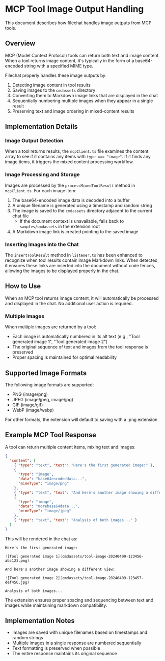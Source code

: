 # MCP Tool Image Output Handling

This document describes how filechat handles image outputs from MCP tools.

## Overview

MCP (Model Context Protocol) tools can return both text and image content. When a tool returns image content, it's typically in the form of a base64-encoded string with a specified MIME type.

Filechat properly handles these image outputs by:
1. Detecting image content in tool results
2. Saving images to the `cmdassets` directory
3. Converting them to Markdown image links that are displayed in the chat
4. Sequentially numbering multiple images when they appear in a single result
5. Preserving text and image ordering in mixed-content results

## Implementation Details

### Image Output Detection

When a tool returns results, the `mcpClient.ts` file examines the content array to see if it contains any items with `type === "image"`. If it finds any image items, it triggers the mixed content processing workflow.

### Image Processing and Storage

Images are processed by the `processMixedToolResult` method in `mcpClient.ts`. For each image item:

1. The base64-encoded image data is decoded into a buffer
2. A unique filename is generated using a timestamp and random string
3. The image is saved to the `cmdassets` directory adjacent to the current chat file
   - If the document context is unavailable, falls back to `samples/cmdassets` in the extension root
4. A Markdown image link is created pointing to the saved image

### Inserting Images into the Chat

The `insertToolResult` method in `listener.ts` has been enhanced to recognize when tool results contain image Markdown links. When detected, it ensures these links are inserted into the document without code fences, allowing the images to be displayed properly in the chat.

## How to Use

When an MCP tool returns image content, it will automatically be processed and displayed in the chat. No additional user action is required.

### Multiple Images

When multiple images are returned by a tool:
- Each image is automatically numbered in its alt text (e.g., "Tool generated image 1", "Tool generated image 2")
- The original sequence of text and images from the tool response is preserved
- Proper spacing is maintained for optimal readability

## Supported Image Formats

The following image formats are supported:
- PNG (image/png)
- JPEG (image/jpeg, image/jpg)
- GIF (image/gif)
- WebP (image/webp)

For other formats, the extension will default to saving with a .png extension.

## Example MCP Tool Response

A tool can return multiple content items, mixing text and images:

```json
{
  "content": [
    { "type": "text", "text": "Here's the first generated image:" },
    { 
      "type": "image", 
      "data": "base64encodeddata...", 
      "mimeType": "image/png" 
    },
    { "type": "text", "text": "And here's another image showing a different view:" },
    {
      "type": "image",
      "data": "morebase64data...",
      "mimeType": "image/jpeg"
    },
    { "type": "text", "text": "Analysis of both images..." }
  ]
}
```

This will be rendered in the chat as:

```
Here's the first generated image:

![Tool generated image 1](cmdassets/tool-image-20240409-123456-abc123.png)

And here's another image showing a different view:

![Tool generated image 2](cmdassets/tool-image-20240409-123457-def456.jpg)

Analysis of both images...
```

The extension ensures proper spacing and sequencing between text and images while maintaining markdown compatibility.

## Implementation Notes

- Images are saved with unique filenames based on timestamps and random strings
- Multiple images in a single response are numbered sequentially
- Text formatting is preserved when possible
- The entire response maintains its original sequence
